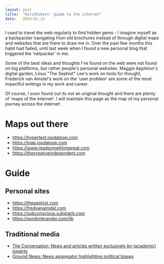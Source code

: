 ```yaml
---
layout: post
title:  "Hitchhikers' guide to the internet"
date:   2024-01-23
---
```


I used to travel the web regularly to find hidden gems - I imagine myself as a backpacker navigating from old brochures instead of through digital maps and websites that are there to draw me in. Over the past few months this habit had faded, until last week when I found a new personal blog that triggered the 'netpacker' in me. 

Some of the best ideas and thoughts I've found on the web were not found on big platforms, but rather people's personal websites. Maggie Appleton's digital garden, Linus "The Sephist" Lee's work on tools for thought, Frederick van Amstel's work on the 'user problem' are some of the most impactful writings in my work and career. 

Of course, I soon found out its not an original thought and there are plenty of 'maps of the internet'. I will maintain this page as the map of my personal journey across the internet: 

# Maps out there

- https://hypertext.joodaloop.com
- https://map.joodaloop.com
- https://www.readsomethinggreat.com
- https://thecreativeindependent.com

# Guide
## Personal sites
- https://thesephist.com
- https://fredvanamstel.com
- https://subconscious.substack.com
- https://gordonbrander.com/lib


## Traditional media
- [The Conversation: News and articles written exclusively by (academic) experts](https://theconversation.com)
- [Ground News: News aggregator highlighting political biases](https://ground.news)